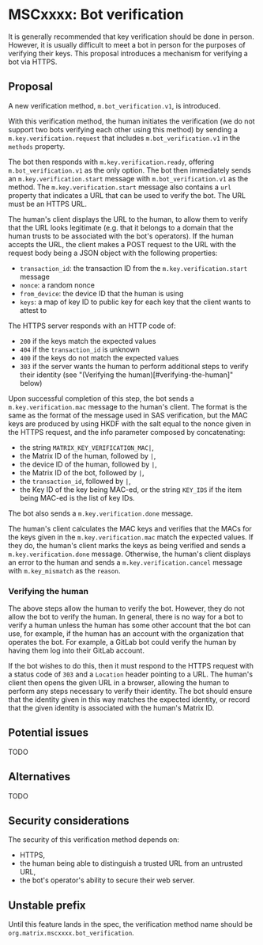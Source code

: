 # MSCxxxx: Bot verification

It is generally recommended that key verification should be done in person.
However, it is usually difficult to meet a bot in person for the purposes of
verifying their keys.  This proposal introduces a mechanism for verifying a bot
via HTTPS.

## Proposal

A new verification method, `m.bot_verification.v1`, is introduced.

With this verification method, the human initiates the verification (we do not
support two bots verifying each other using this method) by sending a
`m.key.verification.request` that includes `m.bot_verification.v1` in the
`methods` property.

The bot then responds with `m.key.verification.ready`, offering
`m.bot_verification.v1` as the only option.  The bot then immediately sends an
`m.key.verification.start` message with `m.bot_verification.v1` as the method.
The `m.key.verification.start` message also contains a `url` property that
indicates a URL that can be used to verify the bot.  The URL must be an HTTPS
URL.

The human's client displays the URL to the human, to allow them to verify that
the URL looks legitimate (e.g. that it belongs to a domain that the human
trusts to be associated with the bot's operators).  If the human accepts the
URL, the client makes a POST request to the URL with the request body being a
JSON object with the following properties:

- `transaction_id`: the transaction ID from the `m.key.verification.start`
  message
- `nonce`: a random nonce
- `from_device`: the device ID that the human is using
- `keys`: a map of key ID to public key for each key that the client wants to
  attest to

The HTTPS server responds with an HTTP code of:

- `200` if the keys match the expected values
- `404` if the `transaction_id` is unknown
- `400` if the keys do not match the expected values
- `303` if the server wants the human to perform additional steps to verify
  their identity (see "(Verifying the human)[#verifying-the-human]" below)

Upon successful completion of this step, the bot sends a
`m.key.verification.mac` message to the human's client.  The format is the same
as the format of the message used in SAS verification, but the MAC keys are
produced by using HKDF with the salt equal to the nonce given in the HTTPS
request, and the info parameter composed by concatenating:

- the string `MATRIX_KEY_VERIFICATION_MAC|`,
- the Matrix ID of the human, followed by `|`,
- the device ID of the human, followed by `|`,
- the Matrix ID of the bot, followed by `|`,
- the `transaction_id`, followed by `|`,
- the Key ID of the key being MAC-ed, or the string `KEY_IDS` if the item being
  MAC-ed is the list of key IDs.

The bot also sends a `m.key.verification.done` message.

The human's client calculates the MAC keys and verifies that the MACs for the
keys given in the `m.key.verification.mac` match the expected values.  If they
do, the human's client marks the keys as being verified and sends a
`m.key.verification.done` message.  Otherwise, the human's client displays an
error to the human and sends a `m.key.verification.cancel` message with
`m.key_mismatch` as the `reason`.

### Verifying the human

The above steps allow the human to verify the bot.  However, they do not allow
the bot to verify the human.  In general, there is no way for a bot to verify a
human unless the human has some other account that the bot can use, for example,
if the human has an account with the organization that operates the bot.  For
example, a GitLab bot could verify the human by having them log into their
GitLab account.

If the bot wishes to do this, then it must respond to the HTTPS request with a
status code of `303` and a `Location` header pointing to a URL.  The human's
client then opens the given URL in a browser, allowing the human to perform any
steps necessary to verify their identity.  The bot should ensure that the
identity given in this way matches the expected identity, or record that the
given identity is associated with the human's Matrix ID.

## Potential issues

TODO

## Alternatives

TODO

## Security considerations

The security of this verification method depends on:

- HTTPS,
- the human being able to distinguish a trusted URL from an untrusted URL,
- the bot's operator's ability to secure their web server.

## Unstable prefix

Until this feature lands in the spec, the verification method name should be
`org.matrix.mscxxxx.bot_verification`.
